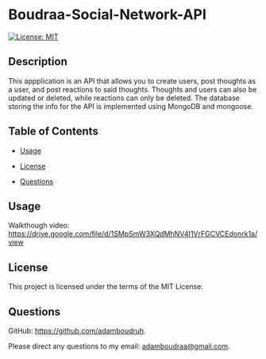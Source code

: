 
# Boudraa-Social-Network-API

[![License: MIT](https://img.shields.io/badge/License-MIT-yellow.svg)](https://opensource.org/licenses/MIT)


## Description
This appplication is an API that allows you to create users, post thoughts as a user, and post reactions to said thoughts. Thoughts and users can also be updated or deleted, while reactions can only be deleted. The database storing the info for the API is implemented using MongoDB and mongoose.


## Table of Contents

- [Usage](#usage)

- [License](#license)

- [Questions](#questions)

## Usage
Walkthough video: https://drive.google.com/file/d/1SMpSmW3XQdMhNV4I1VrFGCVCEdonrk1a/view 

## License
This project is licensed under the terms of the MIT License.

## Questions

GitHub: https://github.com/adamboudruh.

Please direct any questions to my email: [adamboudraa@gmail.com](mailto:adamboudraa@gmail.com).

    